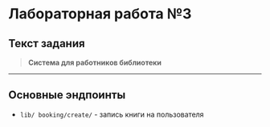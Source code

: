 # Лабораторная работа №3

## Текст задания
> **Система для работников библиотеки**

---

##  Основные эндпоинты
- `lib/ booking/create/` - запись книги на пользователя
